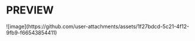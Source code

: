<h1>PREVIEW</h1>
![image](https://github.com/user-attachments/assets/1f27bdcd-5c21-4f12-9fb9-f66543854411)

